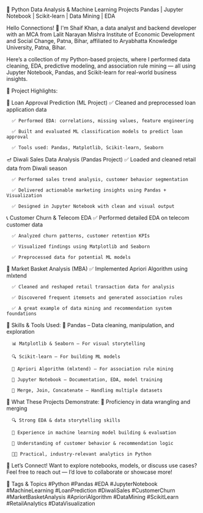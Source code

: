 🐍 Python Data Analysis & Machine Learning Projects
Pandas | Jupyter Notebook | Scikit-learn | Data Mining | EDA

Hello Connections! 👋
I'm Shaif Khan, a data analyst and backend developer with an MCA from Lalit Narayan Mishra Institute of Economic Development and Social Change, Patna, Bihar, affiliated to Aryabhatta Knowledge University, Patna, Bihar.

Here’s a collection of my Python-based projects, where I performed data cleaning, EDA, predictive modeling, and association rule mining — all using Jupyter Notebook, Pandas, and Scikit-learn for real-world business insights.

🧾 Project Highlights:

🏦 Loan Approval Prediction (ML Project)
      ✅ Cleaned and preprocessed loan application data
      
      ✅ Performed EDA: correlations, missing values, feature engineering
      
      ✅ Built and evaluated ML classification models to predict loan approval
      
      ✅ Tools used: Pandas, Matplotlib, Scikit-learn, Seaborn

🪔 Diwali Sales Data Analysis (Pandas Project)
      ✅ Loaded and cleaned retail data from Diwali season
      
      ✅ Performed sales trend analysis, customer behavior segmentation
      
      ✅ Delivered actionable marketing insights using Pandas + Visualization
      
      ✅ Designed in Jupyter Notebook with clean and visual output

📞 Customer Churn & Telecom EDA
      ✅ Performed detailed EDA on telecom customer data
      
      ✅ Analyzed churn patterns, customer retention KPIs
      
      ✅ Visualized findings using Matplotlib and Seaborn
      
      ✅ Preprocessed data for potential ML models

🛒 Market Basket Analysis (MBA)
      ✅ Implemented Apriori Algorithm using mlxtend
      
      ✅ Cleaned and reshaped retail transaction data for analysis
      
      ✅ Discovered frequent itemsets and generated association rules
      
      ✅ A great example of data mining and recommendation system foundations

🔧 Skills & Tools Used:
      🐼 Pandas – Data cleaning, manipulation, and exploration
      
      📊 Matplotlib & Seaborn – For visual storytelling
      
      🔍 Scikit-learn – For building ML models
      
      🧠 Apriori Algorithm (mlxtend) – For association rule mining
      
      📓 Jupyter Notebook – Documentation, EDA, model training
      
      🔗 Merge, Join, Concatenate – Handling multiple datasets

🎯 What These Projects Demonstrate:
      🧹 Proficiency in data wrangling and merging
      
      🔍 Strong EDA & data storytelling skills
      
      🤖 Experience in machine learning model building & evaluation
      
      🧠 Understanding of customer behavior & recommendation logic
      
      🧑‍💻 Practical, industry-relevant analytics in Python

🔗 Let’s Connect!
Want to explore notebooks, models, or discuss use cases? Feel free to reach out — I’d love to collaborate or showcase more!

📌 Tags & Topics
#Python #Pandas #EDA #JupyterNotebook #MachineLearning #LoanPrediction #DiwaliSales #CustomerChurn #MarketBasketAnalysis #AprioriAlgorithm #DataMining #ScikitLearn #RetailAnalytics #DataVisualization
